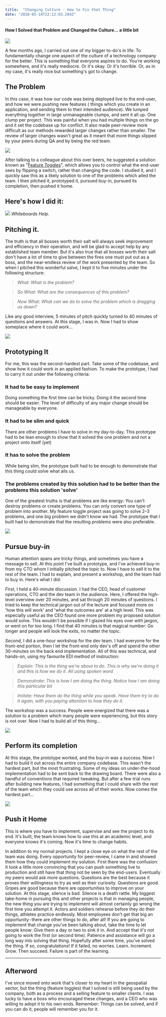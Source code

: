 ```yaml
---
title:  "Changing Culture - How to Fix that Thing"
date: "2018-05-14T22:12:03.284Z"
---
```


#### How I Solved that Problem and Changed the Culture… a little bit

![](https://cdn-images-1.medium.com/max/1600/1*hETjgutmoOXSlQMwF8D1kw.png)

A few months ago, I carried out one of my bigger to-do's in life: To fundamentally change one aspect of the culture of a technology company for the better. This is something that everyone aspires to do. You're working somewhere, and it's really mediocre. Or it's okay. Or it's horrible. Or, as in my case, it's really nice but something's got to change.

## The Problem

In this case, it was how our code was being deployed live to the end-user, and how we were pushing new features ( things which you create in an application, and sending them to their intended audience). We lumped everything together in large unmanageable clumps, and sent it all up. One clump per project. This was painful when you had multiple things on the go and it set the codebase up for conflict. It also made peer-review more difficult as our methods rewarded larger changes rather than smaller. The review of larger changes wasn't great as it meant that more things slipped by your peers during QA and by being the red team.

![](https://cdn-images-1.medium.com/max/1600/1*IkpfVpfcBa2i8REVJ7RL7A.png)

After talking to a colleague about this over beers, he suggested a solution known as "[Feature Toggles](https://medium.com/r/?url=https%3A%2F%2Fmartinfowler.com%2Farticles%2Ffeature-toggles.html)", which allows you to control what the end-user sees by flipping a switch, rather than changing the code. I studied it, and I quickly saw this as a likely solution to one of the problems which ailed the team. I then pitched it, prototyped it, pursued buy-in, pursued its completion, then pushed it home.

## Here's how I did it:

![](https://cdn-images-1.medium.com/max/1600/1*IOZ_l-J1fpq7tkpZhjruIg.png)
_Whiteboards Help._

## Pitching it.

The truth is that all bosses worth their salt will always seek improvement and efficiency in their operation, and will be glad to accept help by any established team member. But it's also true that all bosses worth their salt don't have a lot of time to give between the fires one must put out as a boss, and the near-endless review of the work presented by the team. So when I pitched this wonderful salve, I kept it to five minutes under the following structure:

> *What:* _What is the problem?_

> *So What:* _What are the consequences of this problem?_

> *Now What:* _What can we do to solve the problem which is dragging us down?_

Like any good interview, 5 minutes of pitch quickly turned to 40 minutes of questions and answers. At this stage, I was in. Now I had to show someplace where it could work…

![](https://cdn-images-1.medium.com/max/1600/1*ixBFnImJKhGL8viVZYL52w.png)

## Prototyping It

For me, this was the second-hardest part. Take some of the codebase, and show how it could work in an applied fashion. To make the prototype, I had to carry it out under the following criteria:

### It had to be easy to implement

Doing something the first time can be tricky. Doing it the second time should be easier. The level of difficulty of any major change should be manageable by everyone.

### It had to be slim and quick

There are other problems I have to solve in my day-to-day. This prototype had to be lean enough to show that it solved the one problem and not a project onto itself (yet)

### It has to solve the problem

While being slim, the prototype built had to be enough to demonstrate that this thing could solve what ails us.

### The problems created by this solution had to be better than the problems this solution 'solve'

One of the greatest truths is that problems are like energy: You can't destroy problems or create problems. You can only convert one type of problem into another. My feature toggle project was going to solve 2–3 problems, and one big problem we didn't know we had. The prototype that I built had to demonstrate that the resulting problems were also preferable.

![](https://cdn-images-1.medium.com/max/1600/1*NyikbR6HMGcfmfd8exmCxA.png)

## Pursue buy-in

Human attention spans are tricky things, and sometimes you have a message to sell. At this point I've built a prototype, and I've achieved buy-in from my CTO whom I initially pitched the topic to. Now I have to sell it to the rest of the team. I had to explain, and present a workshop, and the team had to buy in. Here's what I did:

_First_, I held a 40-minute discussion. I had the CEO, head of customer operations, CTO and the dev team in the audience. Here, I offered the high-level overview over 20 minutes, and sat through 20 minutes of questions. I tried to keep the technical jargon out of the lecture and focused more on 'how this will work' and 'what the outcomes are' at a high level. This was especially useful as the CEO found one more problem my proposed solution would solve. This wouldn't be possible if I glazed his eyes over with jargon, or went on for too long. I find that 40 minutes is that magical number: Go longer and people will look the exits, no matter the topic.

_Second_, I did a one-hour workshop for the dev team. I had everyone for the front-end portion, then I let the front-end only dev's off and spend the other 30-minutes on the back end implementation. All of this was technical, and hands-on, using my favourite EDI method of instruction:

> *Explain:* _This is the thing we're about to do. This is why we're doing it and this is how we do it. All using spoken word_

> *Demonstrate:* _This is how I am doing the thing. Notice how I am doing this particular bit_

> *Imitate:* _Have them do the thing while you speak. Have them try to do it again, with you paying attention to how they do it._

The workshop was a success. People were energized that there was a solution to a problem which many people were experiencing, but this story is not over. Now I had to build all of this thing…

![](https://cdn-images-1.medium.com/max/1600/1*noU7NEodzK5me_Nf4zKIQw.png)
## Perform its completion

At this stage, the prototype worked, and the buy-in was a success. Now I had to build it out across the entire company codebase. This wasn't the hardest part, but the most frustrating. Some of my ideas on under-the-hood implementation had to be sent back to the drawing board. There were also a handful of conventions that required tweaking. But after a few trial runs after building new features, I had something that I could share with the rest of the team which they could use across all of their works. Now comes the hardest part…

![](https://cdn-images-1.medium.com/max/1600/1*NmBAYpPRqg59Od4Cs9vr_A.png)
## Push it Home

This is where you have to implement, supervise and see the project to its end. It's built, the team knows how to use this at an academic level, and everyone knows it's coming. Now it's time to change habits.

In addition to my normal projects. I kept a close eye on what the rest of the team was doing. Every opportunity for peer-review, I came in and showed them how they could implement my solution. First there was the confusion: It took a little more convincing that you can push something live to production and still have that thing not be seen by the end-users. Eventually my peers would ask more questions. Questions are the best because it proves their willingness to try as well as their curiosity. Questions are good. Gripes are good because there are opportunities to improve on your solution. At this stage, silence is bad. Silence is a death rattle.
My biggest take-home in pursuing this and other projects is that in managing people, the new thing you are trying to implement will almost certainly go wrong the first time you attempt it. Actors and soldiers rehearse before they do their things, athletes practice endlessly. Most employees don't get that big an opportunity - there are other things to do, after all!
If you are going to implement that change you've been talking about, take the time to let people know: Give them a day or two to sink it in. And accept that it's not going to work the first (or second time). Patience and assistance will go a long way into solving that thing.
Hopefully after some time, you've solved the thing. If so, congratulations! If it failed, no worries. Learn. Increment. Grow. Then succeed. Failure is part of the learning.

---

## Afterword
I've since moved onto work that's closer to my heart in the geospatial sector, but the thing (feature toggles) that I solved is still being used by the company, both as a process and a selling feature to smaller clients.
I was lucky to have a boss who encouraged these changes, and a CEO who was willing to adopt it to his own ends. Remember: Things can be solved, and if you can do it, people will remember you for it.

